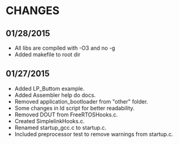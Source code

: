 # CHANGES

## 01/28/2015
- All libs are compiled with -O3 and no -g
- Added makefile to root dir

## 01/27/2015

- Added LP_Buttom example.
- Added Assembler help do docs.
- Removed application_bootloader from "other" folder.
- Some changes in ld script for better readability.
- Removed DOUT from FreeRTOSHooks.c.
- Created SimplelinkHooks.c.
- Renamed startup_gcc.c to startup.c.
- Included preprocessor test to remove warnings from startup.c.
